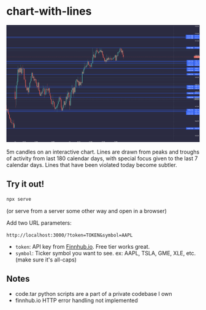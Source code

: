 # chart-with-lines

<img src="images/sample-chart.png">

5m candles on an interactive chart. Lines are drawn from peaks and troughs of activity from last 180 calendar days, with special focus given to the last 7 calendar days. Lines that have been violated today become subtler.

## Try it out!

```bash
npx serve
```

(or serve from a server some other way and open in a browser)

Add two URL parameters:

`http://localhost:3000/?token=TOKEN&symbol=AAPL`

- `token`: API key from [Finnhub.io](https://finnhub.io). Free tier works great.
- `symbol`: Ticker symbol you want to see. ex: AAPL, TSLA, GME, XLE, etc. (make sure it's all-caps)

## Notes

- code.tar python scripts are a part of a private codebase I own
- finnhub.io HTTP error handling not implemented
